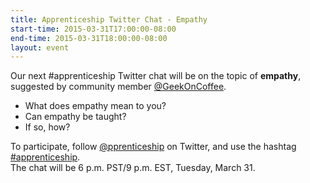 ```yaml
---
title: Apprenticeship Twitter Chat - Empathy
start-time: 2015-03-31T17:00:00-08:00
end-time: 2015-03-31T18:00:00-08:00
layout: event
---
```

Our next #apprenticeship Twitter chat will be on the topic of **empathy**, suggested by community member [@GeekOnCoffee](http://www.twitter.com/geekoncoffee).  

*   What does empathy mean to you?
*   Can empathy be taught?
*   If so, how?

To participate, follow [@pprenticeship](http://www.twitter.com/pprenticeship) on Twitter, and use the hashtag [#apprenticeship](https://twitter.com/search?q=%40pprenticeship%20%23apprenticeship&src=typd).  
The chat will be 6 p.m. PST/9 p.m. EST, Tuesday, March 31.
